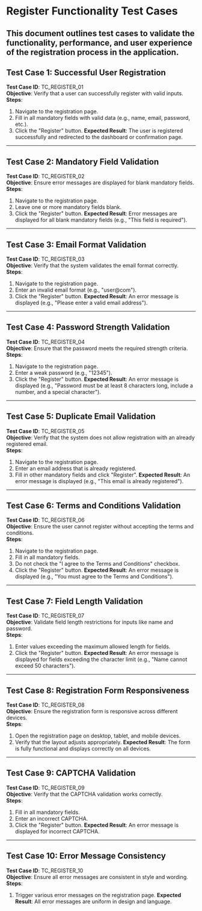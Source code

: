 # Register Functionality Test Cases

This document outlines test cases to validate the functionality, performance, and user experience of the registration process in the application.
---
## Test Case 1: Successful User Registration
**Test Case ID**: TC_REGISTER_01  
**Objective**: Verify that a user can successfully register with valid inputs.  
**Steps**:  
1. Navigate to the registration page.
2. Fill in all mandatory fields with valid data (e.g., name, email, password, etc.).
3. Click the "Register" button.
**Expected Result**: The user is registered successfully and redirected to the dashboard or confirmation page.
---
## Test Case 2: Mandatory Field Validation
**Test Case ID**: TC_REGISTER_02  
**Objective**: Ensure error messages are displayed for blank mandatory fields.  
**Steps**:  
1. Navigate to the registration page.
2. Leave one or more mandatory fields blank.
3. Click the "Register" button.
**Expected Result**: Error messages are displayed for all blank mandatory fields (e.g., "This field is required").
---
## Test Case 3: Email Format Validation
**Test Case ID**: TC_REGISTER_03  
**Objective**: Verify that the system validates the email format correctly.  
**Steps**:  
1. Navigate to the registration page.
2. Enter an invalid email format (e.g., "user@com").
3. Click the "Register" button.
**Expected Result**: An error message is displayed (e.g., "Please enter a valid email address").
---
## Test Case 4: Password Strength Validation
**Test Case ID**: TC_REGISTER_04  
**Objective**: Ensure that the password meets the required strength criteria.  
**Steps**:  
1. Navigate to the registration page.
2. Enter a weak password (e.g., "12345").
3. Click the "Register" button.
**Expected Result**: An error message is displayed (e.g., "Password must be at least 8 characters long, include a number, and a special character").
---
## Test Case 5: Duplicate Email Validation
**Test Case ID**: TC_REGISTER_05  
**Objective**: Verify that the system does not allow registration with an already registered email.  
**Steps**:  
1. Navigate to the registration page.
2. Enter an email address that is already registered.
3. Fill in other mandatory fields and click "Register".
**Expected Result**: An error message is displayed (e.g., "This email is already registered").
---
## Test Case 6: Terms and Conditions Validation
**Test Case ID**: TC_REGISTER_06  
**Objective**: Ensure the user cannot register without accepting the terms and conditions.  
**Steps**:  
1. Navigate to the registration page.
2. Fill in all mandatory fields.
3. Do not check the "I agree to the Terms and Conditions" checkbox.
4. Click the "Register" button.
**Expected Result**: An error message is displayed (e.g., "You must agree to the Terms and Conditions").
---
## Test Case 7: Field Length Validation
**Test Case ID**: TC_REGISTER_07  
**Objective**: Validate field length restrictions for inputs like name and password.  
**Steps**:  
1. Enter values exceeding the maximum allowed length for fields.
2. Click the "Register" button.
**Expected Result**: An error message is displayed for fields exceeding the character limit (e.g., "Name cannot exceed 50 characters").
---
## Test Case 8: Registration Form Responsiveness
**Test Case ID**: TC_REGISTER_08  
**Objective**: Ensure the registration form is responsive across different devices.  
**Steps**:  
1. Open the registration page on desktop, tablet, and mobile devices.
2. Verify that the layout adjusts appropriately.
**Expected Result**: The form is fully functional and displays correctly on all devices.
---
## Test Case 9: CAPTCHA Validation
**Test Case ID**: TC_REGISTER_09  
**Objective**: Verify that the CAPTCHA validation works correctly.  
**Steps**:  
1. Fill in all mandatory fields.
2. Enter an incorrect CAPTCHA.
3. Click the "Register" button.
**Expected Result**: An error message is displayed for incorrect CAPTCHA.
---
## Test Case 10: Error Message Consistency
**Test Case ID**: TC_REGISTER_10  
**Objective**: Ensure all error messages are consistent in style and wording.  
**Steps**:  
1. Trigger various error messages on the registration page.
**Expected Result**: All error messages are uniform in design and language.

